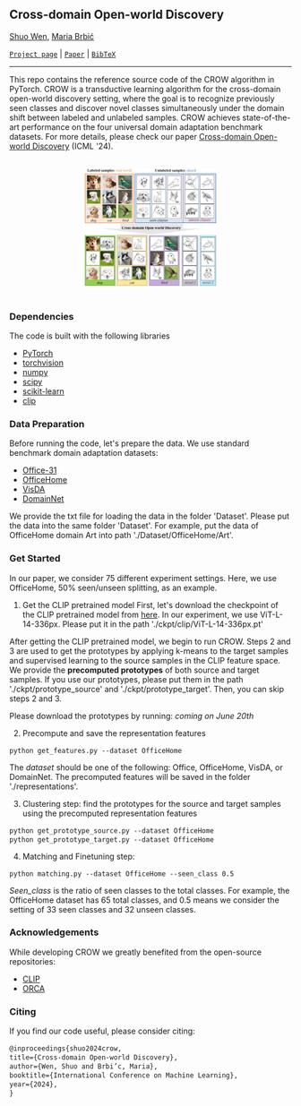 ## Cross-domain Open-world Discovery

[Shuo Wen](http://wenshuo128.github.io), [Maria Brbić](https://brbiclab.epfl.ch/team/)

[`Project page`](https://brbiclab.epfl.ch/projects/crow/) | [`Paper`](https://openreview.net/pdf?id=WofwaWjIf7) | [`BibTeX`](#citing) 
_________________
This repo contains the reference source code of the CROW algorithm in PyTorch. CROW is a transductive learning algorithm for the cross-domain open-world discovery setting, where the goal is to recognize previously seen classes and discover novel classes simultaneously under the domain shift between labeled and unlabeled samples. CROW achieves state-of-the-art performance on the four universal domain adaptation benchmark datasets. For more details, please check our paper [Cross-domain Open-world Discovery](https://openreview.net/pdf?id=WofwaWjIf7) (ICML '24).

</br>
<div align="center" style="padding: 0 100pt">
<img src="figures/setting.png">
</div>
</br>

### Dependencies
The code is built with the following libraries

- [PyTorch](https://pytorch.org/)
- [torchvision](https://pytorch.org/vision/stable/index.html)
- [numpy](http://numpy.org)
- [scipy](http://scipy.org)
- [scikit-learn](http://scikit-learn.org)
- [clip](https://github.com/openai/CLIP)

### Data Preparation

Before running the code, let's prepare the data. We use standard benchmark domain adaptation datasets:

- [Office-31](https://github.com/jindongwang/transferlearning/blob/master/data/dataset.md#office-31)
- [OfficeHome](https://www.hemanthdv.org/officeHomeDataset.html)
- [VisDA](https://github.com/jindongwang/transferlearning/blob/master/data/dataset.md#VisDA)
- [DomainNet](https://ai.bu.edu/M3SDA/)

We provide the txt file for loading the data in the folder 'Dataset'. Please put the data into the same folder 'Dataset'. For example, put the data of OfficeHome domain Art into path './Dataset/OfficeHome/Art'.

### Get Started

In our paper, we consider 75 different experiment settings. Here, we use OfficeHome, 50% seen/unseen splitting, as an example.

1. Get the CLIP pretrained model
First, let's download the checkpoint of the CLIP pretrained model from [here](https://github.com/openai/CLIP/tree/main). In our experiment, we use ViT-L-14-336px. Please put it in the path './ckpt/clip/ViT-L-14-336px.pt'

After getting the CLIP pretrained model, we begin to run CROW. Steps 2 and 3 are used to get the prototypes by applying k-means to the target samples and supervised learning to the source samples in the CLIP feature space. We provide the **precomputed prototypes** of both source and target samples. If you use our prototypes, please put them in the path './ckpt/prototype_source' and './ckpt/prototype_target'. Then, you can skip steps 2 and 3.

Please download the prototypes by running: _coming on June 20th_

2. Precompute and save the representation features
```
python get_features.py --dataset OfficeHome
```
The _dataset_ should be one of the following: Office, OfficeHome, VisDA, or DomainNet. The precomputed features will be saved in the folder './representations'.

3. Clustering step: find the prototypes for the source and target samples using the precomputed representation features
```
python get_prototype_source.py --dataset OfficeHome
python get_prototype_target.py --dataset OfficeHome
```

4. Matching and Finetuning step:
```
python matching.py --dataset OfficeHome --seen_class 0.5
```
_Seen_class_ is the ratio of seen classes to the total classes. For example, the OfficeHome dataset has 65 total classes, and 0.5 means we consider the setting of 33 seen classes and 32 unseen classes.

### Acknowledgements

While developing CROW we greatly benefited from the open-source repositories:

- [CLIP](https://github.com/openai/CLIP/tree/main)
- [ORCA](https://github.com/snap-stanford/orca/tree/main)

### Citing

If you find our code useful, please consider citing:

```
@inproceedings{shuo2024crow,
title={Cross-domain Open-world Discovery},
author={Wen, Shuo and Brbi’c, Maria},
booktitle={International Conference on Machine Learning},
year={2024},
}
```

